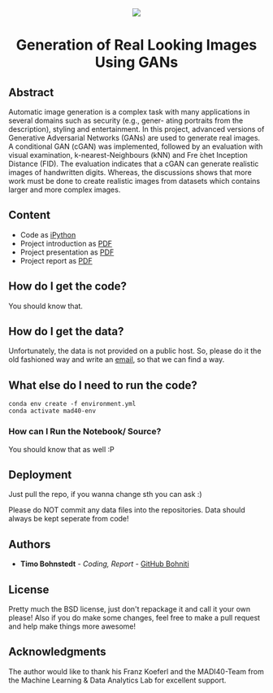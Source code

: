 <div style="border-bottom:none;">
  <div align="center"> 
    <img style="border-bottom:none;" src="https://www.mad.tf.fau.de/files/2019/04/logo_mad.png">
    <h1>Generation of Real Looking Images Using GANs</h1>
  </div>
</div>

## Abstract
Automatic image generation is a complex task with many applications in several domains such as security (e.g., gener- ating portraits from the description), styling and entertainment. In this project, advanced versions of Generative Adversarial Networks (GANs) are used to generate real images. A conditional GAN (cGAN) was implemented, followed by an evaluation with visual examination, k-nearest-Neighbours (kNN) and Fre ́chet Inception Distance (FID). The evaluation indicates that a cGAN can generate realistic images of handwritten digits. Whereas, the discussions shows that more work must be done to create realistic images from datasets which contains larger and more complex images.

## Content

- Code as [iPython](https://mad-srv.informatik.uni-erlangen.de/MadLab/industry-4.0/seminar-i4.0/ss2020/increasing-stability-for-gan-training-using-past-exploration/-/blob/master/Code/Notebooks/increasing-stability-gan-training.ipynb) 
- Project introduction as [PDF](https://mad-srv.informatik.uni-erlangen.de/MadLab/industry-4.0/seminar-i4.0/ss2020/increasing-stability-for-gan-training-using-past-exploration/-/blob/master/Presentations/bohnstedt_timo_MADI40SS20_midterm.pdf)
- Project presentation as [PDF](https://mad-srv.informatik.uni-erlangen.de/MadLab/industry-4.0/seminar-i4.0/ss2020/increasing-stability-for-gan-training-using-past-exploration/-/tree/master/Presentations)
- Project report as [PDF](https://mad-srv.informatik.uni-erlangen.de/MadLab/industry-4.0/seminar-i4.0/ss2020/increasing-stability-for-gan-training-using-past-exploration/-/blob/master/Paper/Bohnstedt_Timo_MADI40SS20_final_report.pdf)

## How do I get the code?

You should know that.

## How do I get the data?

Unfortunately, the data is not provided on a public host. So, please do it the old fashioned way and write an [email](timo.bohnstedt@gmail.com), so that we can find a way.

## What else do I need to run the code?

```
conda env create -f environment.yml
conda activate mad40-env
```

### How can I Run the Notebook/ Source?

You should know that as well :P

## Deployment

Just pull the repo, if you wanna change sth you can ask :)

Please do NOT commit any data files into the repositories. Data should always be kept seperate from code!

## Authors

* **Timo Bohnstedt** - *Coding, Report* - [GitHub Bohniti](https://github.com/bohniti)

## License

Pretty much the BSD license, just don't repackage it and call it your own please!
Also if you do make some changes, feel free to make a pull request and help make things more awesome!

## Acknowledgments

The author would like to thank his Franz Koeferl and the MADI40-Team from the Machine Learning & Data Analytics Lab for excellent support. 
